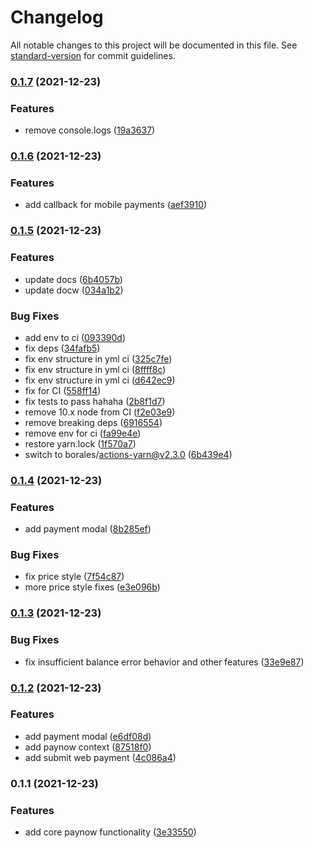 # Changelog

All notable changes to this project will be documented in this file. See [standard-version](https://github.com/conventional-changelog/standard-version) for commit guidelines.

### [0.1.7](https://github.com/tate2301/paynow-react/compare/v0.1.6...v0.1.7) (2021-12-23)


### Features

* remove console.logs ([19a3637](https://github.com/tate2301/paynow-react/commit/19a3637902cb515c562e3af3d9f736813ad8896b))

### [0.1.6](https://github.com/tate2301/paynow-react/compare/v0.1.5...v0.1.6) (2021-12-23)


### Features

* add callback for mobile payments ([aef3910](https://github.com/tate2301/paynow-react/commit/aef391049c8a7b9725ae8df8173420e651447266))

### [0.1.5](https://github.com/tate2301/paynow-react/compare/v0.1.4...v0.1.5) (2021-12-23)


### Features

* update docs ([6b4057b](https://github.com/tate2301/paynow-react/commit/6b4057b8618579eb7b3a6eaaf477abfc2d8ba3ad))
* update docw ([034a1b2](https://github.com/tate2301/paynow-react/commit/034a1b2957dee7d2f84feeece3a1fb94f51b8797))


### Bug Fixes

* add env to ci ([093390d](https://github.com/tate2301/paynow-react/commit/093390d07573f4c4b3ef58aa75931a486faa157d))
* fix deps ([34fafb5](https://github.com/tate2301/paynow-react/commit/34fafb580e898b916df6639a82fe7daa91a067f6))
* fix env structure in yml ci ([325c7fe](https://github.com/tate2301/paynow-react/commit/325c7fed9bbcd857ee58c7f9bdf3c535546afec0))
* fix env structure in yml ci ([8ffff8c](https://github.com/tate2301/paynow-react/commit/8ffff8c6464a939d1172f83d5d63a8ada2c88c75))
* fix env structure in yml ci ([d642ec9](https://github.com/tate2301/paynow-react/commit/d642ec9bdded476fcf36d58acbc2b58ea66b6161))
* fix for CI ([558ff14](https://github.com/tate2301/paynow-react/commit/558ff147096d685b8763267a14689718b73606e0))
* fix tests to pass hahaha ([2b8f1d7](https://github.com/tate2301/paynow-react/commit/2b8f1d749a8fde457ea7223469b1b0bc4a4efd4c))
* remove 10.x node from CI ([f2e03e9](https://github.com/tate2301/paynow-react/commit/f2e03e94ede0de70277a2915f4338b9f79f112be))
* remove breaking deps ([6916554](https://github.com/tate2301/paynow-react/commit/691655453673655b7e13752d898822a7bf385791))
* remove env for ci ([fa99e4e](https://github.com/tate2301/paynow-react/commit/fa99e4e6d868e708b159c2b2bb1b24fe2a9dbb33))
* restore yarn.lock ([1f570a7](https://github.com/tate2301/paynow-react/commit/1f570a74c8a68de8f4e8c113428c14862ee78eba))
* switch to borales/actions-yarn@v2.3.0 ([6b439e4](https://github.com/tate2301/paynow-react/commit/6b439e4f9af5d48da5fe29136f4dcf6a4abc7f2b))

### [0.1.4](https://github.com/tate2301/paynow-react/compare/v0.1.3...v0.1.4) (2021-12-23)


### Features

* add payment modal ([8b285ef](https://github.com/tate2301/paynow-react/commit/8b285ef71d4e499554619c96e71deab85d7ba5e8))


### Bug Fixes

* fix price style ([7f54c87](https://github.com/tate2301/paynow-react/commit/7f54c8754556e69b54e9dda665968da82c8117e6))
* more price style fixes ([e3e096b](https://github.com/tate2301/paynow-react/commit/e3e096ba6e99546868b7b88b9183eaf9a38636b9))

### [0.1.3](https://github.com/tate2301/paynow-react/compare/v0.1.2...v0.1.3) (2021-12-23)


### Bug Fixes

* fix insufficient balance error behavior and other features ([33e9e87](https://github.com/tate2301/paynow-react/commit/33e9e87bf9665e020bdd9d75f5863760acbb01b6))

### [0.1.2](https://github.com/tate2301/paynow-react/compare/v0.1.1...v0.1.2) (2021-12-23)


### Features

* add payment modal ([e6df08d](https://github.com/tate2301/paynow-react/commit/e6df08df379e15c2187756e7cf093af7e2197e87))
* add paynow context ([87518f0](https://github.com/tate2301/paynow-react/commit/87518f0821c42e78d47c43211fd2b2cf48fbf344))
* add submit web payment ([4c086a4](https://github.com/tate2301/paynow-react/commit/4c086a4dbc6e0ebb4528bb9f348afbe984aa5d62))

### 0.1.1 (2021-12-23)


### Features

* add core paynow functionality ([3e33550](https://github.com/tate2301/paynow-react/commit/3e335501ba78a43ecb33dab5c2cf5b007c6e9213))
